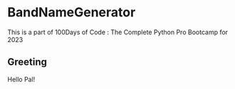 # BandNameGenerator
This is a part of 100Days of Code : The Complete Python Pro Bootcamp for 2023

## Greeting
Hello Pal!